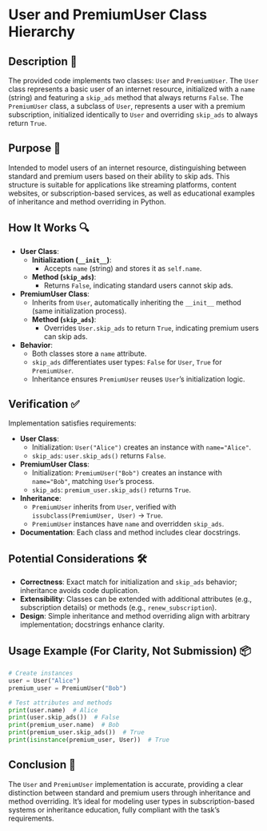 # User and PremiumUser Class Hierarchy

## Description 📝

The provided code implements two classes: `User` and `PremiumUser`.
The `User` class represents a basic user of an internet resource, initialized with a `name` (string) and featuring a `skip_ads` method that always returns `False`.
The `PremiumUser` class, a subclass of `User`, represents a user with a premium subscription, initialized identically to `User` and overriding `skip_ads` to always return `True`.

## Purpose 🎯

Intended to model users of an internet resource, distinguishing between standard and premium users based on their ability to skip ads.
This structure is suitable for applications like streaming platforms, content websites, or subscription-based services, as well as educational examples of inheritance and method overriding in Python.

## How It Works 🔍

-   **User Class**:
    -   **Initialization (`__init__`)**:
        -   Accepts `name` (string) and stores it as `self.name`.
    -   **Method (`skip_ads`)**:
        -   Returns `False`, indicating standard users cannot skip ads.
-   **PremiumUser Class**:
    -   Inherits from `User`, automatically inheriting the `__init__` method (same initialization process).
    -   **Method (`skip_ads`)**:
        -   Overrides `User.skip_ads` to return `True`, indicating premium users can skip ads.
-   **Behavior**:
    -   Both classes store a `name` attribute.
    -   `skip_ads` differentiates user types: `False` for `User`, `True` for `PremiumUser`.
    -   Inheritance ensures `PremiumUser` reuses `User`’s initialization logic.

## Verification ✅

Implementation satisfies requirements:

-   **User Class**:
    -   Initialization: `User("Alice")` creates an instance with `name="Alice"`.
    -   `skip_ads`: `user.skip_ads()` returns `False`.
-   **PremiumUser Class**:
    -   Initialization: `PremiumUser("Bob")` creates an instance with `name="Bob"`, matching `User`’s process.
    -   `skip_ads`: `premium_user.skip_ads()` returns `True`.
-   **Inheritance**:
    -   `PremiumUser` inherits from `User`, verified with `issubclass(PremiumUser, User)` → `True`.
    -   `PremiumUser` instances have `name` and overridden `skip_ads`.
-   **Documentation**: Each class and method includes clear docstrings.

## Potential Considerations 🛠️

-   **Correctness**: Exact match for initialization and `skip_ads` behavior; inheritance avoids code duplication.
-   **Extensibility**: Classes can be extended with additional attributes (e.g., subscription details) or methods (e.g., `renew_subscription`).
-   **Design**: Simple inheritance and method overriding align with arbitrary implementation; docstrings enhance clarity.

## Usage Example (For Clarity, Not Submission) 📦

```python
# Create instances
user = User("Alice")
premium_user = PremiumUser("Bob")

# Test attributes and methods
print(user.name)  # Alice
print(user.skip_ads())  # False
print(premium_user.name)  # Bob
print(premium_user.skip_ads())  # True
print(isinstance(premium_user, User))  # True
```

## Conclusion 🚀

The `User` and `PremiumUser` implementation is accurate, providing a clear distinction between standard and premium users through inheritance and method overriding.
It’s ideal for modeling user types in subscription-based systems or inheritance education, fully compliant with the task’s requirements.
